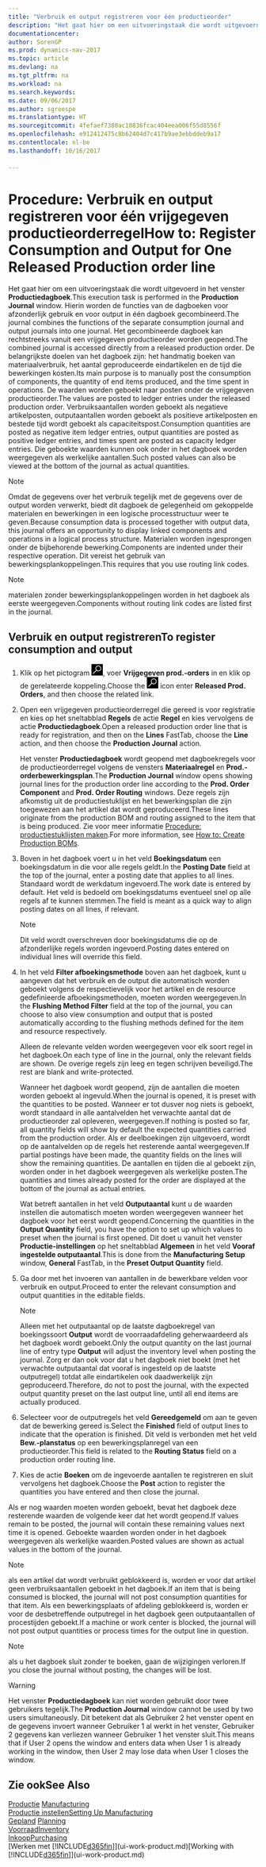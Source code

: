 ```yaml
---
title: "Verbruik en output registreren voor één productieorder"
description: "Het gaat hier om een uitvoeringstaak die wordt uitgevoerd in het venster **Productiedagboek**. Hierin worden de functies van de dagboeken voor afzonderlijk gebruik en voor output in één dagboek gecombineerd. Het gecombineerde dagboek kan rechtstreeks vanuit een vrijgegeven productieorder worden geopend. De belangrijkste doelen van het dagboek zijn: het handmatig boeken van materiaalverbruik, het aantal geproduceerde eindartikelen en de tijd die bewerkingen kosten."
documentationcenter: 
author: SorenGP
ms.prod: dynamics-nav-2017
ms.topic: article
ms.devlang: na
ms.tgt_pltfrm: na
ms.workload: na
ms.search.keywords: 
ms.date: 09/06/2017
ms.author: sgroespe
ms.translationtype: HT
ms.sourcegitcommit: 4fefaef7380ac10836fcac404eea006f55d8556f
ms.openlocfilehash: e912412475c8b62404d7c417b9ae3ebbddeb9a17
ms.contentlocale: nl-be
ms.lasthandoff: 10/16/2017

---
```

# <a name="how-to-register-consumption-and-output-for-one-released-production-order-line"></a><span data-ttu-id="c82f4-106">Procedure: Verbruik en output registreren voor één vrijgegeven productieorderregel</span><span class="sxs-lookup"><span data-stu-id="c82f4-106">How to: Register Consumption and Output for One Released Production order line</span></span>
<span data-ttu-id="c82f4-107">Het gaat hier om een uitvoeringstaak die wordt uitgevoerd in het venster **Productiedagboek**.</span><span class="sxs-lookup"><span data-stu-id="c82f4-107">This execution task is performed in the **Production Journal** window.</span></span> <span data-ttu-id="c82f4-108">Hierin worden de functies van de dagboeken voor afzonderlijk gebruik en voor output in één dagboek gecombineerd.</span><span class="sxs-lookup"><span data-stu-id="c82f4-108">The journal combines the functions of the separate consumption journal and output journals into one journal.</span></span> <span data-ttu-id="c82f4-109">Het gecombineerde dagboek kan rechtstreeks vanuit een vrijgegeven productieorder worden geopend.</span><span class="sxs-lookup"><span data-stu-id="c82f4-109">The combined journal is accessed directly from a released production order.</span></span> <span data-ttu-id="c82f4-110">De belangrijkste doelen van het dagboek zijn: het handmatig boeken van materiaalverbruik, het aantal geproduceerde eindartikelen en de tijd die bewerkingen kosten.</span><span class="sxs-lookup"><span data-stu-id="c82f4-110">Its main purpose is to manually post the consumption of components, the quantity of end items produced, and the time spent in operations.</span></span> <span data-ttu-id="c82f4-111">De waarden worden geboekt naar posten onder de vrijgegeven productieorder.</span><span class="sxs-lookup"><span data-stu-id="c82f4-111">The values are posted to ledger entries under the released production order.</span></span> <span data-ttu-id="c82f4-112">Verbruiksaantallen worden geboekt als negatieve artikelposten, outputaantallen worden geboekt als positieve artikelposten en bestede tijd wordt geboekt als capaciteitspost.</span><span class="sxs-lookup"><span data-stu-id="c82f4-112">Consumption quantities are posted as negative item ledger entries, output quantities are posted as positive ledger entries, and times spent are posted as capacity ledger entries.</span></span> <span data-ttu-id="c82f4-113">Die geboekte waarden kunnen ook onder in het dagboek worden weergegeven als werkelijke aantallen.</span><span class="sxs-lookup"><span data-stu-id="c82f4-113">Such posted values can also be viewed at the bottom of the journal as actual quantities.</span></span>  

> [!NOTE]  
>  <span data-ttu-id="c82f4-114">Omdat de gegevens over het verbruik tegelijk met de gegevens over de output worden verwerkt, biedt dit dagboek de gelegenheid om gekoppelde materialen en bewerkingen in een logische processtructuur weer te geven.</span><span class="sxs-lookup"><span data-stu-id="c82f4-114">Because consumption data is processed together with output data, this journal offers an opportunity to display linked components and operations in a logical process structure.</span></span> <span data-ttu-id="c82f4-115">Materialen worden ingesprongen onder de bijbehorende bewerking.</span><span class="sxs-lookup"><span data-stu-id="c82f4-115">Components are indented under their respective operation.</span></span> <span data-ttu-id="c82f4-116">Dit vereist het gebruik van bewerkingsplankoppelingen.</span><span class="sxs-lookup"><span data-stu-id="c82f4-116">This requires that you use routing link codes.</span></span>  

> [!NOTE]  
>  <span data-ttu-id="c82f4-117">materialen zonder bewerkingsplankoppelingen worden in het dagboek als eerste weergegeven.</span><span class="sxs-lookup"><span data-stu-id="c82f4-117">Components without routing link codes are listed first in the journal.</span></span>  

## <a name="to-register-consumption-and-output"></a><span data-ttu-id="c82f4-118">Verbruik en output registreren</span><span class="sxs-lookup"><span data-stu-id="c82f4-118">To register consumption and output</span></span>  
1.  <span data-ttu-id="c82f4-119">Klik op het pictogram ![Zoeken naar pagina of rapport](media/ui-search/search_small.png "pictogram Zoeken naar pagina of rapport"), voer **Vrijgegeven prod.-orders** in en klik op de gerelateerde koppeling.</span><span class="sxs-lookup"><span data-stu-id="c82f4-119">Choose the ![Search for Page or Report](media/ui-search/search_small.png "Search for Page or Report icon") icon enter **Released Prod. Orders**, and then choose the related link.</span></span>  
2.  <span data-ttu-id="c82f4-120">Open een vrijgegeven productieorderregel die gereed is voor registratie en kies op het sneltabblad **Regels** de actie **Regel** en kies vervolgens de actie **Productiedagboek**.</span><span class="sxs-lookup"><span data-stu-id="c82f4-120">Open a released production order line that is ready for registration, and then on the **Lines** FastTab, choose the **Line** action, and then choose the **Production Journal** action.</span></span>  

    <span data-ttu-id="c82f4-121">Het venster **Productiedagboek** wordt geopend met dagboekregels voor de productieorderregel volgens de vensters **Materiaalregel** en **Prod.-orderbewerkingsplan**.</span><span class="sxs-lookup"><span data-stu-id="c82f4-121">The **Production Journal** window opens showing journal lines for the production order line according to the **Prod. Order Component** and **Prod. Order Routing** windows.</span></span> <span data-ttu-id="c82f4-122">Deze regels zijn afkomstig uit de productiestuklijst en het bewerkingsplan die zijn toegewezen aan het artikel dat wordt geproduceerd.</span><span class="sxs-lookup"><span data-stu-id="c82f4-122">These lines originate from the production BOM and routing assigned to the item that is being produced.</span></span> <span data-ttu-id="c82f4-123">Zie voor meer informatie [Procedure: productiestuklijsten maken](production-how-to-create-routings.md).</span><span class="sxs-lookup"><span data-stu-id="c82f4-123">For more information, see [How to: Create Production BOMs](production-how-to-create-routings.md).</span></span>  

3.  <span data-ttu-id="c82f4-124">Boven in het dagboek voert u in het veld **Boekingsdatum** een boekingsdatum in die voor alle regels geldt.</span><span class="sxs-lookup"><span data-stu-id="c82f4-124">In the **Posting Date** field at the top of the journal, enter a posting date that applies to all lines.</span></span> <span data-ttu-id="c82f4-125">Standaard wordt de werkdatum ingevoerd.</span><span class="sxs-lookup"><span data-stu-id="c82f4-125">The work date is entered by default.</span></span> <span data-ttu-id="c82f4-126">Het veld is bedoeld om boekingsdatums eventueel snel op alle regels af te kunnen stemmen.</span><span class="sxs-lookup"><span data-stu-id="c82f4-126">The field is meant as a quick way to align posting dates on all lines, if relevant.</span></span>  

    > [!NOTE]  
    >  <span data-ttu-id="c82f4-127">Dit veld wordt overschreven door boekingsdatums die op de afzonderlijke regels worden ingevoerd.</span><span class="sxs-lookup"><span data-stu-id="c82f4-127">Posting dates entered on individual lines will override this field.</span></span>  

4.  <span data-ttu-id="c82f4-128">In het veld **Filter afboekingsmethode** boven aan het dagboek, kunt u aangeven dat het verbruik en de output die automatisch worden geboekt volgens de respectievelijk voor het artikel en de resource gedefinieerde afboekingsmethoden, moeten worden weergegeven.</span><span class="sxs-lookup"><span data-stu-id="c82f4-128">In the **Flushing Method Filter** field at the top of the journal, you can choose to also view consumption and output that is posted automatically according to the flushing methods defined for the item and resource respectively.</span></span>  

    <span data-ttu-id="c82f4-129">Alleen de relevante velden worden weergegeven voor elk soort regel in het dagboek.</span><span class="sxs-lookup"><span data-stu-id="c82f4-129">On each type of line in the journal, only the relevant fields are shown.</span></span> <span data-ttu-id="c82f4-130">De overige regels zijn leeg en tegen schrijven beveiligd.</span><span class="sxs-lookup"><span data-stu-id="c82f4-130">The rest are blank and write-protected.</span></span>  

    <span data-ttu-id="c82f4-131">Wanneer het dagboek wordt geopend, zijn de aantallen die moeten worden geboekt al ingevuld.</span><span class="sxs-lookup"><span data-stu-id="c82f4-131">When the journal is opened, it is preset with the quantities to be posted.</span></span> <span data-ttu-id="c82f4-132">Wanneer er tot dusver nog niets is geboekt, wordt standaard in alle aantalvelden het verwachte aantal dat de productieorder zal opleveren, weergegeven.</span><span class="sxs-lookup"><span data-stu-id="c82f4-132">If nothing is posted so far, all quantity fields will show by default the expected quantities carried from the production order.</span></span> <span data-ttu-id="c82f4-133">Als er deelboekingen zijn uitgevoerd, wordt op de aantalvelden op de regels het resterende aantal weergegeven.</span><span class="sxs-lookup"><span data-stu-id="c82f4-133">If partial postings have been made, the quantity fields on the lines will show the remaining quantities.</span></span> <span data-ttu-id="c82f4-134">De aantallen en tijden die al geboekt zijn, worden onder in het dagboek weergegeven als werkelijke posten.</span><span class="sxs-lookup"><span data-stu-id="c82f4-134">The quantities and times already posted for the order are displayed at the bottom of the journal as actual entries.</span></span>  

    <span data-ttu-id="c82f4-135">Wat betreft aantallen in het veld **Outputaantal** kunt u de waarden instellen die automatisch moeten worden weergegeven wanneer het dagboek voor het eerst wordt geopend.</span><span class="sxs-lookup"><span data-stu-id="c82f4-135">Concerning the quantities in the **Output Quantity** field, you have the option to set up which values to preset when the journal is first opened.</span></span> <span data-ttu-id="c82f4-136">Dit doet u vanuit het venster **Productie-instellingen** op het sneltabblad **Algemeen** in het veld **Vooraf ingestelde outputaantal**.</span><span class="sxs-lookup"><span data-stu-id="c82f4-136">This is done from the **Manufacturing Setup** window, **General** FastTab, in the **Preset Output Quantity** field.</span></span> 

5.  <span data-ttu-id="c82f4-137">Ga door met het invoeren van aantallen in de bewerkbare velden voor verbruik en output.</span><span class="sxs-lookup"><span data-stu-id="c82f4-137">Proceed to enter the relevant consumption and output quantities in the editable fields.</span></span>  

    > [!NOTE]  
    >  <span data-ttu-id="c82f4-138">Alleen met het outputaantal op de laatste dagboekregel van boekingssoort **Output** wordt de voorraadafdeling geherwaardeerd als het dagboek wordt geboekt.</span><span class="sxs-lookup"><span data-stu-id="c82f4-138">Only the output quantity on the last journal line of entry type **Output** will adjust the inventory level when posting the journal.</span></span> <span data-ttu-id="c82f4-139">Zorg er dan ook voor dat u het dagboek niet boekt (met het verwachte outputaantal dat vooraf is ingesteld op de laatste outputregel) totdat alle eindartikelen ook daadwerkelijk zijn geproduceerd.</span><span class="sxs-lookup"><span data-stu-id="c82f4-139">Therefore, do not to post the journal, with the expected output quantity preset on the last output line, until all end items are actually produced.</span></span>  

6.  <span data-ttu-id="c82f4-140">Selecteer voor de outputregels het veld **Gereedgemeld** om aan te geven dat de bewerking gereed is.</span><span class="sxs-lookup"><span data-stu-id="c82f4-140">Select the **Finished** field of output lines to indicate that the operation is finished.</span></span> <span data-ttu-id="c82f4-141">Dit veld is verbonden met het veld **Bew.-planstatus** op een bewerkingsplanregel van een productieorder.</span><span class="sxs-lookup"><span data-stu-id="c82f4-141">This field is related to the **Routing Status** field on a production order routing line.</span></span>  
7.  <span data-ttu-id="c82f4-142">Kies de actie **Boeken** om de ingevoerde aantallen te registreren en sluit vervolgens het dagboek.</span><span class="sxs-lookup"><span data-stu-id="c82f4-142">Choose the **Post** action to register the quantities you have entered and then close the journal.</span></span>  

<span data-ttu-id="c82f4-143">Als er nog waarden moeten worden geboekt, bevat het dagboek deze resterende waarden de volgende keer dat het wordt geopend.</span><span class="sxs-lookup"><span data-stu-id="c82f4-143">If values remain to be posted, the journal will contain these remaining values next time it is opened.</span></span> <span data-ttu-id="c82f4-144">Geboekte waarden worden onder in het dagboek weergegeven als werkelijke waarden.</span><span class="sxs-lookup"><span data-stu-id="c82f4-144">Posted values are shown as actual values in the bottom of the journal.</span></span>  

> [!NOTE]  
>  <span data-ttu-id="c82f4-145"> als een artikel dat wordt verbruikt geblokkeerd is, worden er voor dat artikel geen verbruiksaantallen geboekt in het dagboek.</span><span class="sxs-lookup"><span data-stu-id="c82f4-145">If an item that is being consumed is blocked, the journal will not post consumption quantities for that item.</span></span> <span data-ttu-id="c82f4-146">Als een bewerkingsplaats of afdeling geblokkeerd is, worden er voor de desbetreffende outputregel in het dagboek geen outputaantallen of procestijden geboekt.</span><span class="sxs-lookup"><span data-stu-id="c82f4-146">If a machine or work center is blocked, the journal will not post output quantities or process times for the output line in question.</span></span>  

> [!NOTE]  
>  <span data-ttu-id="c82f4-147">als u het dagboek sluit zonder te boeken, gaan de wijzigingen verloren.</span><span class="sxs-lookup"><span data-stu-id="c82f4-147">If you close the journal without posting, the changes will be lost.</span></span>  

> [!WARNING]  
>  <span data-ttu-id="c82f4-148">Het venster **Productiedagboek** kan niet worden gebruikt door twee gebruikers tegelijk.</span><span class="sxs-lookup"><span data-stu-id="c82f4-148">The **Production Journal** window cannot be used by two users simultaneously.</span></span> <span data-ttu-id="c82f4-149">Dit betekent dat als Gebruiker 2 het venster opent en de gegevens invoert wanneer Gebruiker 1 al werkt in het venster, Gebruiker 2 gegevens kan verliezen wanneer Gebruiker 1 het venster sluit.</span><span class="sxs-lookup"><span data-stu-id="c82f4-149">This means that if User 2 opens the window and enters data when User 1 is already working in the window, then User 2 may lose data when User 1 closes the window.</span></span>  

## <a name="see-also"></a><span data-ttu-id="c82f4-150">Zie ook</span><span class="sxs-lookup"><span data-stu-id="c82f4-150">See Also</span></span>  
<span data-ttu-id="c82f4-151">[Productie](production-manage-manufacturing.md)  </span><span class="sxs-lookup"><span data-stu-id="c82f4-151">[Manufacturing](production-manage-manufacturing.md)  </span></span>  
[<span data-ttu-id="c82f4-152">Productie instellen</span><span class="sxs-lookup"><span data-stu-id="c82f4-152">Setting Up Manufacturing</span></span>](production-configure-production-processes.md)  
<span data-ttu-id="c82f4-153">[Gepland](production-planning.md)    </span><span class="sxs-lookup"><span data-stu-id="c82f4-153">[Planning](production-planning.md)    </span></span>  
[<span data-ttu-id="c82f4-154">Voorraad</span><span class="sxs-lookup"><span data-stu-id="c82f4-154">Inventory</span></span>](inventory-manage-inventory.md)  
[<span data-ttu-id="c82f4-155">Inkoop</span><span class="sxs-lookup"><span data-stu-id="c82f4-155">Purchasing</span></span>](purchasing-manage-purchasing.md)  
<span data-ttu-id="c82f4-156">[Werken met [!INCLUDE[d365fin](includes/d365fin_md.md)]](ui-work-product.md)</span><span class="sxs-lookup"><span data-stu-id="c82f4-156">[Working with [!INCLUDE[d365fin](includes/d365fin_md.md)]](ui-work-product.md)</span></span>

